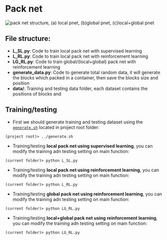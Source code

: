 # Pack net
![pack net structure, (a) local pnet, (b)global pnet, (c)local+global pnet](./image/pnet.png)

## File structure:
    
* **L_SL.py**: Code to train local pack net with supervised learning
* **L_RL.py**: Code to train local pack net with reinforcement learning
* **LG_RL.py**: Code to train global/(local+global) pack net with reinforcement learning
* **generate_data.py**: Code to generate total random data, it will generate the blocks which packed in a container, then save the blocks size and position
* **data/**: Training and testing data folder, each dataset contains the positions of blocks and 

## Training/testing
* First we should generate training and testing dataset using the [`generate.sh`](../generate.sh) located in project root folder:
```
(project root)> ../generate.sh
```
* Training/testing **local pack net using supervised learning**, you can modify the training adn testing setting on main function:
```
(current folder)> python L_SL.py
```
* Training/testing **local pack net using reinforcement learning**, you can modify the training adn testing setting on main function:
```
(current folder)> python L_RL.py
```
* Training/testing **global pack net using reinforcement learning**, you can modify the training adn testing setting on main function:
```
(current folder)> python LG_RL.py
```
* Training/testing **local+global pack net using reinforcement learning**, you can modify the training adn testing setting on main function:
```
(current folder)> python LG_RL.py
```